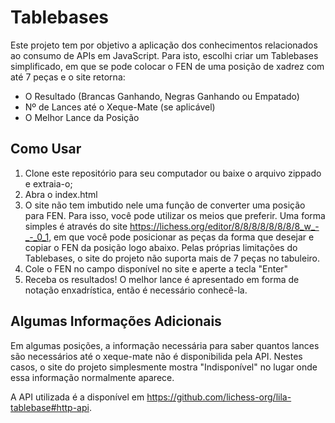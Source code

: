 # Tablebases
Este projeto tem por objetivo a aplicação dos conhecimentos relacionados ao consumo de APIs em JavaScript. Para isto, escolhi criar um Tablebases simplificado, em que se pode colocar o FEN de uma posição de xadrez com até 7 peças e o site retorna:
- O Resultado (Brancas Ganhando, Negras Ganhando ou Empatado)
- Nº de Lances até o Xeque-Mate (se aplicável)
- O Melhor Lance da Posição

## Como Usar
1. Clone este repositório para seu computador ou baixe o arquivo zippado e extraia-o;
2. Abra o index.html
3. O site não tem imbutido nele uma função de converter uma posição para FEN. Para isso, você pode utilizar os meios que preferir. Uma forma simples é através do site https://lichess.org/editor/8/8/8/8/8/8/8/8_w_-_-_0_1, em que você pode posicionar as peças da forma que desejar e copiar o FEN da posição logo abaixo. Pelas próprias limitações do Tablebases, o site do projeto não suporta mais de 7 peças no tabuleiro.
4. Cole o FEN no campo disponível no site e aperte a tecla "Enter"
5. Receba os resultados! O melhor lance é apresentado em forma de notação enxadrística, então é necessário conhecê-la.

## Algumas Informações Adicionais
Em algumas posições, a informação necessária para saber quantos lances são necessários até o xeque-mate não é disponibilida pela API. Nestes casos, o site do projeto simplesmente mostra "Indisponível" no lugar onde essa informação normalmente aparece.

A API utilizada é a disponível em https://github.com/lichess-org/lila-tablebase#http-api.

